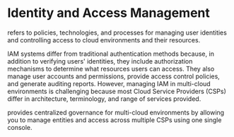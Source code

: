 # Identity and Access Management 

 refers to policies, technologies, and processes for managing user identities and controlling access to cloud environments and their resources.

IAM systems differ from traditional authentication methods because, in addition to verifying users' identities, they include authorization mechanisms to determine what resources users can access. They also manage user accounts and permissions, provide access control policies, and generate auditing reports. However, managing IAM in multi-cloud environments is challenging because most Cloud Service Providers (CSPs) differ in architecture, terminology, and range of services provided. 

 provides centralized governance for multi-cloud environments by allowing you to manage entities and access across multiple CSPs using one single console.